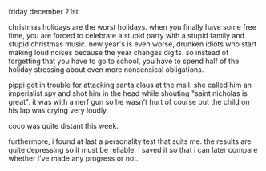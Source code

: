 friday december 21st

christmas holidays are the worst holidays. when you finally have some free time, you are forced to celebrate a stupid party with a stupid family and stupid christmas music. new year's is even worse, drunken idiots who start making loud noises because the year changes digits. so instead of forgetting that you have to go to school, you have to spend half of the holiday stressing about even more nonsensical obligations.

pippi got in trouble for attacking santa claus at the mall. she called him an imperialist spy and shot him in the head while shouting "saint nicholas is great". it was with a nerf gun so he wasn't hurt of course but the child on his lap was crying very loudly.

coco was quite distant this week.

furthermore, i found at last a personality test that suits me. the results are quite depressing so it must be reliable. i saved it so that i can later compare whether i've made any progress or not. 

